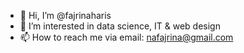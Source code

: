 - 👋 Hi, I’m @fajrinaharis
- 👀 I’m interested in data science, IT & web design
- 📫 How to reach me via email: nafajrina@gmail.com

<!---
fajrinaharis/fajrinaharis is a ✨ special ✨ repository because its `README.md` (this file) appears on your GitHub profile.
You can click the Preview link to take a look at your changes.
--->
